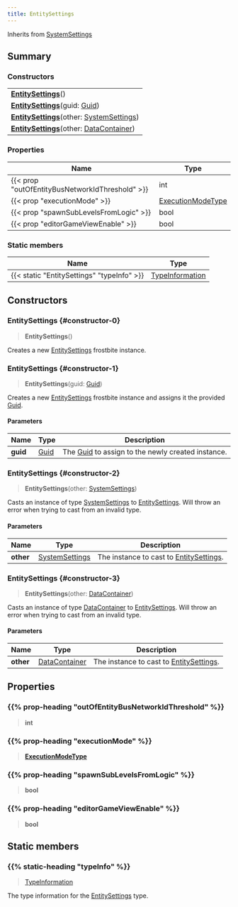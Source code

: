 ```yaml
---
title: EntitySettings
---
```


Inherits from 
[SystemSettings](/vext/ref/fb/systemsettings)

## Summary
### Constructors
| |
| ----------- |
| **[EntitySettings](#constructor-0)**() |
| **[EntitySettings](#constructor-1)**(guid: [Guid](/vext/ref/shared/class/guid)) |
| **[EntitySettings](#constructor-2)**(other: [SystemSettings](/vext/ref/fb/systemsettings)) |
| **[EntitySettings](#constructor-3)**(other: [DataContainer](/vext/ref/shared/class/datacontainer)) |

### Properties
| Name | Type |
| ---- | ---- |
| {{< prop "outOfEntityBusNetworkIdThreshold" >}} | int |
| {{< prop "executionMode" >}} | [ExecutionModeType](/vext/ref/fb/executionmodetype) |
| {{< prop "spawnSubLevelsFromLogic" >}} | bool |
| {{< prop "editorGameViewEnable" >}} | bool |

### Static members
| Name | Type |
| ---- | ---- |
| {{< static "EntitySettings" "typeInfo" >}} | [TypeInformation](/vext/ref/shared/class/typeinformation) |

## Constructors
### EntitySettings {#constructor-0}
> **EntitySettings**()

Creates a new [EntitySettings](/vext/ref/fb/entitysettings) frostbite instance.

### EntitySettings {#constructor-1}
> **EntitySettings**(guid: [Guid](/vext/ref/shared/class/guid))

Creates a new [EntitySettings](/vext/ref/fb/entitysettings) frostbite instance and assigns it the provided [Guid](/vext/ref/shared/class/guid).

#### Parameters
| Name | Type | Description |
| ---- | ---- | ----------- |
| **guid** | [Guid](/vext/ref/shared/class/guid) | The [Guid](/vext/ref/shared/class/guid) to assign to the newly created instance. |

### EntitySettings {#constructor-2}
> **EntitySettings**(other: [SystemSettings](/vext/ref/fb/systemsettings))

Casts an instance of type [SystemSettings](/vext/ref/fb/systemsettings) to [EntitySettings](/vext/ref/fb/entitysettings). Will throw an error when trying to cast from an invalid type.

#### Parameters
| Name | Type | Description |
| ---- | ---- | ----------- |
| **other** | [SystemSettings](/vext/ref/fb/systemsettings) | The instance to cast to [EntitySettings](/vext/ref/fb/entitysettings). |

### EntitySettings {#constructor-3}
> **EntitySettings**(other: [DataContainer](/vext/ref/shared/class/datacontainer))

Casts an instance of type [DataContainer](/vext/ref/shared/class/datacontainer) to [EntitySettings](/vext/ref/fb/entitysettings). Will throw an error when trying to cast from an invalid type.

#### Parameters
| Name | Type | Description |
| ---- | ---- | ----------- |
| **other** | [DataContainer](/vext/ref/shared/class/datacontainer) | The instance to cast to [EntitySettings](/vext/ref/fb/entitysettings). |

## Properties
### {{% prop-heading "outOfEntityBusNetworkIdThreshold" %}}
> **int**

### {{% prop-heading "executionMode" %}}
> **[ExecutionModeType](/vext/ref/fb/executionmodetype)**

### {{% prop-heading "spawnSubLevelsFromLogic" %}}
> **bool**

### {{% prop-heading "editorGameViewEnable" %}}
> **bool**

## Static members
### {{% static-heading "typeInfo" %}}
> [TypeInformation](/vext/ref/shared/class/typeinformation)

The type information for the [EntitySettings](/vext/ref/fb/entitysettings) type.

